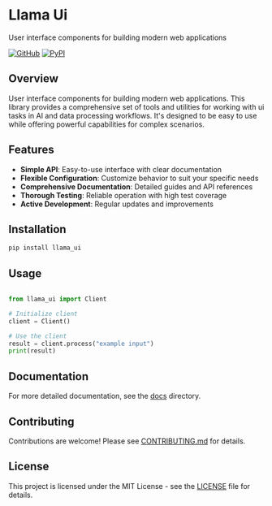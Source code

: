 # Llama Ui

User interface components for building modern web applications

[![GitHub](https://img.shields.io/github/license/llamasearchai/llama-ui)](https://github.com/llamasearchai/llama-ui/blob/main/LICENSE)
[![PyPI](https://img.shields.io/pypi/v/llama_ui.svg)](https://pypi.org/project/llama_ui/)

## Overview


User interface components for building modern web applications. This library provides a comprehensive set of tools and utilities for
working with ui tasks in AI and data processing workflows.
It's designed to be easy to use while offering powerful capabilities for complex scenarios.


## Features


- **Simple API**: Easy-to-use interface with clear documentation
- **Flexible Configuration**: Customize behavior to suit your specific needs
- **Comprehensive Documentation**: Detailed guides and API references
- **Thorough Testing**: Reliable operation with high test coverage
- **Active Development**: Regular updates and improvements


## Installation

```bash
pip install llama_ui
```

## Usage

```python

from llama_ui import Client

# Initialize client
client = Client()

# Use the client
result = client.process("example input")
print(result)

```

## Documentation

For more detailed documentation, see the [docs](docs/) directory.

## Contributing

Contributions are welcome! Please see [CONTRIBUTING.md](CONTRIBUTING.md) for details.

## License

This project is licensed under the MIT License - see the [LICENSE](LICENSE) file for details.
